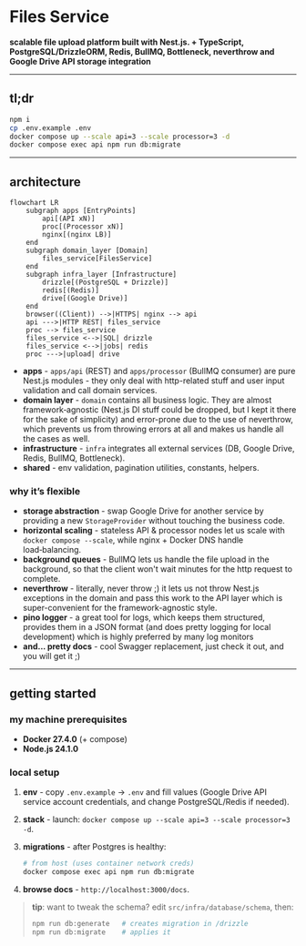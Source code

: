 # Files Service

**scalable file upload platform built with Nest.js. + TypeScript, PostgreSQL/DrizzleORM, Redis, BullMQ, Bottleneck, neverthrow and Google Drive API storage integration**

---

## tl;dr

```bash
npm i
cp .env.example .env
docker compose up --scale api=3 --scale processor=3 -d
docker compose exec api npm run db:migrate
```

---

## architecture

```mermaid
flowchart LR
    subgraph apps [EntryPoints]
        api[(API xN)]
        proc[(Processor xN)]
        nginx[(nginx LB)]
    end
    subgraph domain_layer [Domain]
        files_service[FilesService]
    end
    subgraph infra_layer [Infrastructure]
        drizzle[(PostgreSQL + Drizzle)]
        redis[(Redis)]
        drive[(Google Drive)]
    end
    browser((Client)) -->|HTTPS| nginx --> api
    api --->|HTTP REST| files_service
    proc --> files_service
    files_service <-->|SQL| drizzle
    files_service <-->|jobs| redis
    proc --->|upload| drive
```

* **apps** - `apps/api` (REST) and `apps/processor` (BullMQ consumer) are pure Nest.js modules - they only deal with http-related stuff and user input validation and call domain services.
* **domain layer** - `domain` contains all business logic. They are almost framework‑agnostic (Nest.js DI stuff could be dropped, but I kept it there for the sake of simplicity) and error-prone due to the use of neverthrow, which prevents us from throwing errors at all and makes us handle all the cases as well.
* **infrastructure** - `infra` integrates all external services (DB, Google Drive, Redis, BullMQ, Bottleneck).
* **shared** - env validation, pagination utilities, constants, helpers.

### why it’s flexible

* **storage abstraction** - swap Google Drive for another service by providing a new `StorageProvider` without touching the business code.
* **horizontal scaling** - stateless API & processor nodes let us scale with `docker compose --scale`, while nginx + Docker DNS handle load‑balancing.
* **background queues** - BullMQ lets us handle the file upload in the background, so that the client won't wait minutes for the http request to complete.
* **neverthrow** - literally, never throw ;) it lets us not throw Nest.js exceptions in the domain and pass this work to the API layer which is super-convenient for the framework-agnostic style.
* **pino logger** - a great tool for logs, which keeps them structured, provides them in a JSON format (and does pretty logging for local development) which is highly preferred by many log monitors
* **and... pretty docs** - cool Swagger replacement, just check it out, and you will get it ;)

---

## getting started

### my machine prerequisites

* **Docker 27.4.0** (+ compose)
* **Node.js 24.1.0**

### local setup

1. **env** - copy `.env.example` → `.env` and fill values (Google Drive API service account credentials, and change PostgreSQL/Redis if needed).
2. **stack** - launch: `docker compose up --scale api=3 --scale processor=3 -d`.
3. **migrations** - after Postgres is healthy:

   ```bash
   # from host (uses container network creds)
   docker compose exec api npm run db:migrate
   ```
4. **browse docs** - `http://localhost:3000/docs`.

> **tip**: want to tweak the schema? edit `src/infra/database/schema`, then:
>
> ```bash
> npm run db:generate   # creates migration in /drizzle
> npm run db:migrate    # applies it
> ```
